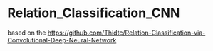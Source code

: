 # Relation_Classification_CNN

based on the https://github.com/Thidtc/Relation-Classification-via-Convolutional-Deep-Neural-Network
